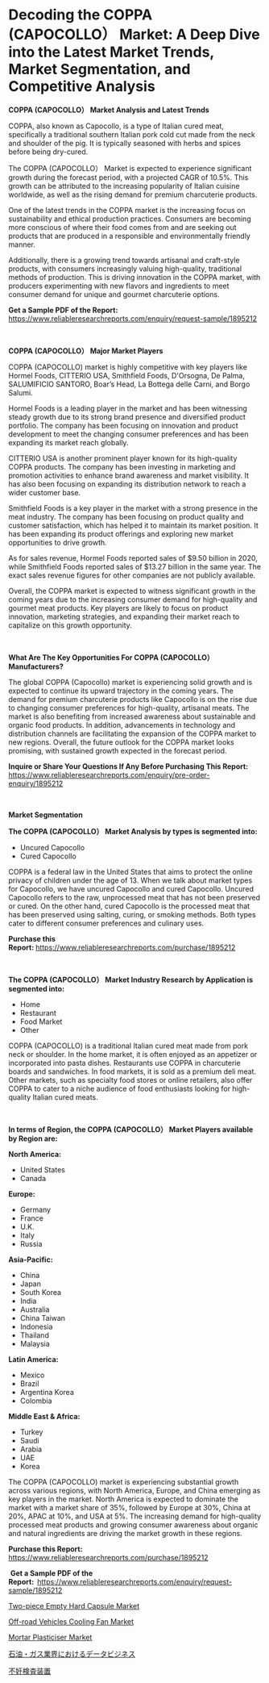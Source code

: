 <p><h1>Decoding the COPPA (CAPOCOLLO） Market: A Deep Dive into the Latest Market Trends, Market Segmentation, and Competitive Analysis</h1></p><p><strong>COPPA (CAPOCOLLO） Market Analysis and Latest Trends</strong></p>
<p><p>COPPA, also known as Capocollo, is a type of Italian cured meat, specifically a traditional southern Italian pork cold cut made from the neck and shoulder of the pig. It is typically seasoned with herbs and spices before being dry-cured.</p><p>The COPPA (CAPOCOLLO） Market is expected to experience significant growth during the forecast period, with a projected CAGR of 10.5%. This growth can be attributed to the increasing popularity of Italian cuisine worldwide, as well as the rising demand for premium charcuterie products.</p><p>One of the latest trends in the COPPA market is the increasing focus on sustainability and ethical production practices. Consumers are becoming more conscious of where their food comes from and are seeking out products that are produced in a responsible and environmentally friendly manner.</p><p>Additionally, there is a growing trend towards artisanal and craft-style products, with consumers increasingly valuing high-quality, traditional methods of production. This is driving innovation in the COPPA market, with producers experimenting with new flavors and ingredients to meet consumer demand for unique and gourmet charcuterie options.</p></p>
<p><strong>Get a Sample PDF of the Report:&nbsp;</strong> <a href="https://www.reliableresearchreports.com/enquiry/request-sample/1895212">https://www.reliableresearchreports.com/enquiry/request-sample/1895212</a></p>
<p>&nbsp;</p>
<p><strong>COPPA (CAPOCOLLO） Major Market Players</strong></p>
<p><p>COPPA (CAPOCOLLO) market is highly competitive with key players like Hormel Foods, CITTERIO USA, Smithfield Foods, D'Orsogna, De Palma, SALUMIFICIO SANTORO, Boar’s Head, La Bottega delle Carni, and Borgo Salumi. </p><p>Hormel Foods is a leading player in the market and has been witnessing steady growth due to its strong brand presence and diversified product portfolio. The company has been focusing on innovation and product development to meet the changing consumer preferences and has been expanding its market reach globally.</p><p>CITTERIO USA is another prominent player known for its high-quality COPPA products. The company has been investing in marketing and promotion activities to enhance brand awareness and market visibility. It has also been focusing on expanding its distribution network to reach a wider customer base.</p><p>Smithfield Foods is a key player in the market with a strong presence in the meat industry. The company has been focusing on product quality and customer satisfaction, which has helped it to maintain its market position. It has been expanding its product offerings and exploring new market opportunities to drive growth.</p><p>As for sales revenue, Hormel Foods reported sales of $9.50 billion in 2020, while Smithfield Foods reported sales of $13.27 billion in the same year. The exact sales revenue figures for other companies are not publicly available.</p><p>Overall, the COPPA market is expected to witness significant growth in the coming years due to the increasing consumer demand for high-quality and gourmet meat products. Key players are likely to focus on product innovation, marketing strategies, and expanding their market reach to capitalize on this growth opportunity.</p></p>
<p>&nbsp;</p>
<p><strong>What Are The Key Opportunities For COPPA (CAPOCOLLO） Manufacturers?</strong></p>
<p><p>The global COPPA (Capocollo) market is experiencing solid growth and is expected to continue its upward trajectory in the coming years. The demand for premium charcuterie products like Capocollo is on the rise due to changing consumer preferences for high-quality, artisanal meats. The market is also benefiting from increased awareness about sustainable and organic food products. In addition, advancements in technology and distribution channels are facilitating the expansion of the COPPA market to new regions. Overall, the future outlook for the COPPA market looks promising, with sustained growth expected in the forecast period.</p></p>
<p><strong>Inquire or Share Your Questions If Any Before Purchasing This Report:</strong> <a href="https://www.reliableresearchreports.com/enquiry/pre-order-enquiry/1895212">https://www.reliableresearchreports.com/enquiry/pre-order-enquiry/1895212</a></p>
<p>&nbsp;</p>
<p><strong>Market Segmentation</strong></p>
<p><strong>The COPPA (CAPOCOLLO） Market Analysis by types is segmented into:</strong></p>
<p><ul><li>Uncured Capocollo</li><li>Cured Capocollo</li></ul></p>
<p><p>COPPA is a federal law in the United States that aims to protect the online privacy of children under the age of 13. When we talk about market types for Capocollo, we have uncured Capocollo and cured Capocollo. Uncured Capocollo refers to the raw, unprocessed meat that has not been preserved or cured. On the other hand, cured Capocollo is the processed meat that has been preserved using salting, curing, or smoking methods. Both types cater to different consumer preferences and culinary uses.</p></p>
<p><strong>Purchase this Report:&nbsp;</strong><a href="https://www.reliableresearchreports.com/purchase/1895212">https://www.reliableresearchreports.com/purchase/1895212</a></p>
<p>&nbsp;</p>
<p><strong>The COPPA (CAPOCOLLO） Market Industry Research by Application is segmented into:</strong></p>
<p><ul><li>Home</li><li>Restaurant</li><li>Food Market</li><li>Other</li></ul></p>
<p><p>COPPA (CAPOCOLLO) is a traditional Italian cured meat made from pork neck or shoulder. In the home market, it is often enjoyed as an appetizer or incorporated into pasta dishes. Restaurants use COPPA in charcuterie boards and sandwiches. In food markets, it is sold as a premium deli meat. Other markets, such as specialty food stores or online retailers, also offer COPPA to cater to a niche audience of food enthusiasts looking for high-quality Italian cured meats.</p></p>
<p>&nbsp;</p>
<p><strong>In terms of Region, the COPPA (CAPOCOLLO） Market Players available by Region are:</strong></p>
<p>
    <p> <strong> North America: </strong>
        <ul>
            <li>United States</li>
            <li>Canada</li>
        </ul>
        </p> 
    <p> <strong> Europe: </strong>
        <ul>
            <li>Germany</li>
            <li>France</li>
            <li>U.K.</li>
            <li>Italy</li>
            <li>Russia</li>
        </ul>
        </p> 
    <p> <strong> Asia-Pacific: </strong>
        <ul>
            <li>China</li>
            <li>Japan</li>
            <li>South Korea</li>
            <li>India</li>
            <li>Australia</li>
            <li>China Taiwan</li>
            <li>Indonesia</li>
            <li>Thailand</li>
            <li>Malaysia</li>
        </ul>
        </p> 
    <p> <strong> Latin America: </strong>
        <ul>
            <li>Mexico</li>
            <li>Brazil</li>
            <li>Argentina Korea</li>
            <li>Colombia</li>
        </ul>
        </p> 
    <p> <strong> Middle East & Africa: </strong>
        <ul>
            <li>Turkey</li>
            <li>Saudi</li>
            <li>Arabia</li>
            <li>UAE</li>
            <li>Korea</li>
        </ul>
    </p>
    </p>
<p><p>The COPPA (CAPOCOLLO) market is experiencing substantial growth across various regions, with North America, Europe, and China emerging as key players in the market. North America is expected to dominate the market with a market share of 35%, followed by Europe at 30%, China at 20%, APAC at 10%, and USA at 5%. The increasing demand for high-quality processed meat products and growing consumer awareness about organic and natural ingredients are driving the market growth in these regions.</p></p>
<p><strong>Purchase this Report: </strong><a href="https://www.reliableresearchreports.com/purchase/1895212">https://www.reliableresearchreports.com/purchase/1895212</a></p>
<p>&nbsp;<strong>Get a Sample PDF of the Report:&nbsp;&nbsp;</strong><a href="https://www.reliableresearchreports.com/enquiry/request-sample/1895212">https://www.reliableresearchreports.com/enquiry/request-sample/1895212</a></p>
<p><strong></strong></p>
<p><p><a href="https://five-trouble-98a.notion.site/Two-piece-Empty-Hard-Capsule-Market-Dynamics-2024-2031-Also-about-Its-Market-Trends-Projections-a-8781ad46105c405d9e9aab457b548acb">Two-piece Empty Hard Capsule Market</a></p><p><a href="https://fuschia-pecorino-a6d.notion.site/Off-road-Vehicles-Cooling-Fan-Market-Research-Report-Provides-Critical-Insights-that-can-help-Shape--be1b7c6e50604a26b7f59225022ff9fd">Off-road Vehicles Cooling Fan Market</a></p><p><a href="https://view.publitas.com/reportprime-1/mortar-plasticiser-market-provides-detailed-segmentation-of-this-market-based-on-type-application-and-region-and-forecast-for-the-period-from-2024-2031/">Mortar Plasticiser Market</a></p><p><a href="https://medium.com/@aminavandervort2023/%E3%82%AA%E3%82%A4%E3%83%AB-%E3%82%AC%E3%82%B9%E5%B8%82%E5%A0%B4%E3%81%AB%E3%81%8A%E3%81%91%E3%82%8B%E3%83%87%E3%83%BC%E3%82%BF%E3%83%93%E3%82%B8%E3%83%8D%E3%82%B9-%E7%A8%AE%E9%A1%9E-%E5%BF%9C%E7%94%A8-%E5%9C%B0%E7%90%86%E3%81%AB%E3%82%88%E3%82%8B%E5%8C%85%E6%8B%AC%E7%9A%84%E3%81%AA%E8%A9%95%E4%BE%A1-70b5efd64028">石油・ガス業界におけるデータビジネス</a></p><p><a href="https://medium.com/@aminavandervort2023/%E4%B8%8D%E5%A6%8A%E6%A4%9C%E6%9F%BB%E3%83%87%E3%83%90%E3%82%A4%E3%82%B9%E5%B8%82%E5%A0%B4%E3%83%A1%E3%83%88%E3%83%AA%E3%83%83%E3%82%AF%E3%82%B9%E3%81%AE%E8%A7%A3%E8%AA%AD-%E5%B8%82%E5%A0%B4%E3%82%B7%E3%82%A7%E3%82%A2-%E3%83%88%E3%83%AC%E3%83%B3%E3%83%89-%E3%81%8A%E3%82%88%E3%81%B3%E6%88%90%E9%95%B7%E3%83%91%E3%82%BF%E3%83%BC%E3%83%B3-6fd17ee26c41">不妊検査装置</a></p></p>